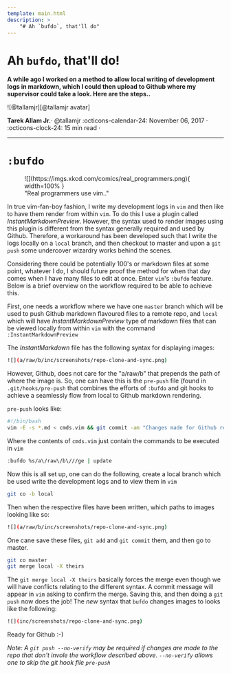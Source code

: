 ```yaml
---
template: main.html
description: >
    "# Ah `bufdo`, that'll do"
---
```


# Ah `bufdo`, that'll do!

__A while ago I worked on a method to allow local writing of development logs in markdown, which I
could then upload to Github where my supervisor could take a look. Here are the steps..__

<aside class="mdx-author" markdown>
![@tallamjr][@tallamjr avatar]

<span>__Tarek Allam Jr.__· @tallamjr</span>
<span>
:octicons-calendar-24: November 06, 2017 ·
:octicons-clock-24: 15 min read ·
</span>
</aside>

  [@tallamjr avatar]: https://avatars.githubusercontent.com/tallamjr

---

# `:bufdo`

<!-- Place images inside folder with same name as post -->
<figure markdown>
![](https://imgs.xkcd.com/comics/real_programmers.png){ width=100% }
<figcaption markdown>
"Real programmers use vim.."
</figcaption>
</figure>

In true vim-fan-boy fashion, I write my development logs in `vim` and then
like to have them render from within `vim`. To do this I use a plugin called
*InstantMarkdownPreview*. However, the syntax used to render images using this
plugin is different from the syntax generally required and used by Github.
Therefore, a workaround has been developed such that I write the logs locally on
a `local` branch, and then checkout to master and upon a `git push` some
undercover wizardry works behind the scenes.

Considering there could be potentially 100's or markdown files at some point,
whatever I do, I should future proof the method for when that day comes when I
have many files to edit at once. Enter `vim`'s `:bufdo` feature. Below is a
brief overview on the workflow required to be able to achieve this.

First, one needs a workflow where we have one `master` branch which will be used
to push Github markdown flavoured files to a remote repo, and `local` which will
have *InstantMarkdownPreview* type of markdown files that can be viewed locally
from within `vim` with the command `:InstantMarkdownPreview`

The *InstantMarkdown* file has the following syntax for displaying images:

```bash
![](a/raw/b/inc/screenshots/repo-clone-and-sync.png)
```

However, Github, does not care for the "a/raw/b" that prepends the path of where
the image is. So, one can have this is the `pre-push` file (found in `.git/hooks/pre-push`
that combines the efforts of `:bufdo` and git hooks to achieve a seamlessly flow from local to
Github markdown rendering.

`pre-push` looks like:
```bash
#!/bin/bash
vim -E -s *.md < cmds.vim && git commit -am "Changes made for Github rendering"
```
Where the contents of `cmds.vim` just contain the commands to be executed in `vim`
```bash
:bufdo %s/a\/raw\/b\///ge | update
```
Now this is all set up, one can do the following, create a local branch which be
used write the development logs and to view them in `vim`
```bash
git co -b local
```
Then when the respective files have been written, which paths to images looking
like so:

```bash
![](a/raw/b/inc/screenshots/repo-clone-and-sync.png)
```

One cane save these files, `git add` and `git commit` them, and then go to
master.

```bash
git co master
git merge local -X theirs
```
The `git merge local -X theirs` basically forces the merge even though we will
have conflicts relating to the different syntax.
A commit message will appear in `vim` asking to confirm the merge. Saving this,
and then doing a `git push` now does the job! The *new* syntax that `bufdo`
changes images to looks like the following:

```bash
![](inc/screenshots/repo-clone-and-sync.png)
```

Ready for Github :-)

*Note: A `git push --no-verify` may be required if changes are made to the repo
that don't invole the workflow described above. `--no-verify` allows one to skip
the git hook file `pre-push`*
